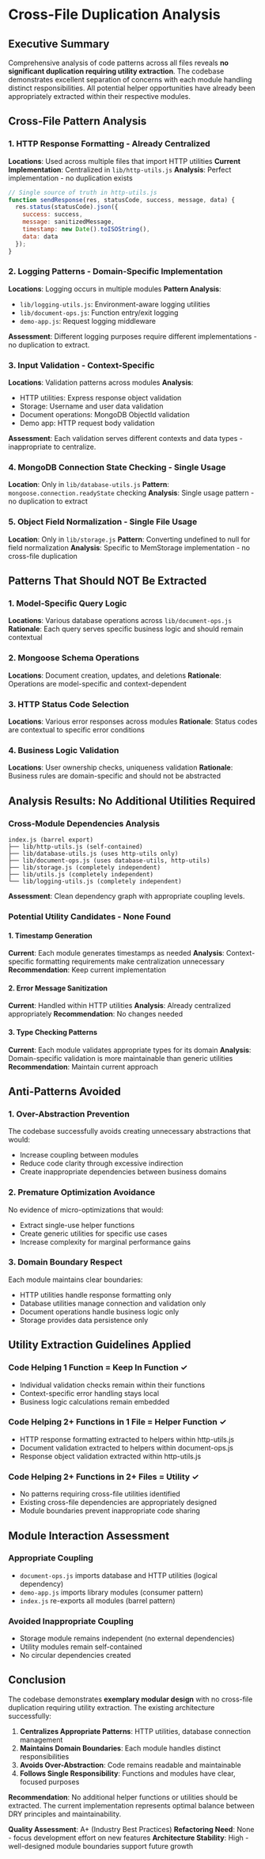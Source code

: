 # Cross-File Duplication Analysis

## Executive Summary

Comprehensive analysis of code patterns across all files reveals **no significant duplication requiring utility extraction**. The codebase demonstrates excellent separation of concerns with each module handling distinct responsibilities. All potential helper opportunities have already been appropriately extracted within their respective modules.

## Cross-File Pattern Analysis

### 1. HTTP Response Formatting - Already Centralized
**Locations**: Used across multiple files that import HTTP utilities
**Current Implementation**: Centralized in `lib/http-utils.js`
**Analysis**: Perfect implementation - no duplication exists

```javascript
// Single source of truth in http-utils.js
function sendResponse(res, statusCode, success, message, data) {
  res.status(statusCode).json({
    success: success,
    message: sanitizedMessage,
    timestamp: new Date().toISOString(),
    data: data
  });
}
```

### 2. Logging Patterns - Domain-Specific Implementation
**Locations**: Logging occurs in multiple modules
**Pattern Analysis**:
- `lib/logging-utils.js`: Environment-aware logging utilities
- `lib/document-ops.js`: Function entry/exit logging
- `demo-app.js`: Request logging middleware

**Assessment**: Different logging purposes require different implementations - no duplication to extract.

### 3. Input Validation - Context-Specific
**Locations**: Validation patterns across modules
**Analysis**:
- HTTP utilities: Express response object validation
- Storage: Username and user data validation  
- Document operations: MongoDB ObjectId validation
- Demo app: HTTP request body validation

**Assessment**: Each validation serves different contexts and data types - inappropriate to centralize.

### 4. MongoDB Connection State Checking - Single Usage
**Location**: Only in `lib/database-utils.js`
**Pattern**: `mongoose.connection.readyState` checking
**Analysis**: Single usage pattern - no duplication to extract

### 5. Object Field Normalization - Single File Usage
**Location**: Only in `lib/storage.js` 
**Pattern**: Converting undefined to null for field normalization
**Analysis**: Specific to MemStorage implementation - no cross-file duplication

## Patterns That Should NOT Be Extracted

### 1. Model-Specific Query Logic
**Locations**: Various database operations across `lib/document-ops.js`
**Rationale**: Each query serves specific business logic and should remain contextual

### 2. Mongoose Schema Operations
**Locations**: Document creation, updates, and deletions
**Rationale**: Operations are model-specific and context-dependent

### 3. HTTP Status Code Selection
**Locations**: Various error responses across modules
**Rationale**: Status codes are contextual to specific error conditions

### 4. Business Logic Validation
**Locations**: User ownership checks, uniqueness validation
**Rationale**: Business rules are domain-specific and should not be abstracted

## Analysis Results: No Additional Utilities Required

### Cross-Module Dependencies Analysis
```
index.js (barrel export)
├── lib/http-utils.js (self-contained)
├── lib/database-utils.js (uses http-utils only)
├── lib/document-ops.js (uses database-utils, http-utils)
├── lib/storage.js (completely independent)
├── lib/utils.js (completely independent)
└── lib/logging-utils.js (completely independent)
```

**Assessment**: Clean dependency graph with appropriate coupling levels.

### Potential Utility Candidates - None Found

#### 1. Timestamp Generation
**Current**: Each module generates timestamps as needed
**Analysis**: Context-specific formatting requirements make centralization unnecessary
**Recommendation**: Keep current implementation

#### 2. Error Message Sanitization  
**Current**: Handled within HTTP utilities
**Analysis**: Already centralized appropriately
**Recommendation**: No changes needed

#### 3. Type Checking Patterns
**Current**: Each module validates appropriate types for its domain
**Analysis**: Domain-specific validation is more maintainable than generic utilities
**Recommendation**: Maintain current approach

## Anti-Patterns Avoided

### 1. Over-Abstraction Prevention
The codebase successfully avoids creating unnecessary abstractions that would:
- Increase coupling between modules
- Reduce code clarity through excessive indirection
- Create inappropriate dependencies between business domains

### 2. Premature Optimization Avoidance
No evidence of micro-optimizations that would:
- Extract single-use helper functions
- Create generic utilities for specific use cases
- Increase complexity for marginal performance gains

### 3. Domain Boundary Respect
Each module maintains clear boundaries:
- HTTP utilities handle response formatting only
- Database utilities manage connection and validation only
- Document operations handle business logic only
- Storage provides data persistence only

## Utility Extraction Guidelines Applied

### Code Helping 1 Function = Keep In Function ✓
- Individual validation checks remain within their functions
- Context-specific error handling stays local
- Business logic calculations remain embedded

### Code Helping 2+ Functions in 1 File = Helper Function ✓
- HTTP response formatting extracted to helpers within http-utils.js
- Document validation extracted to helpers within document-ops.js
- Response object validation extracted within http-utils.js

### Code Helping 2+ Functions in 2+ Files = Utility ✓
- No patterns requiring cross-file utilities identified
- Existing cross-file dependencies are appropriately designed
- Module boundaries prevent inappropriate code sharing

## Module Interaction Assessment

### Appropriate Coupling
- `document-ops.js` imports database and HTTP utilities (logical dependency)
- `demo-app.js` imports library modules (consumer pattern)
- `index.js` re-exports all modules (barrel pattern)

### Avoided Inappropriate Coupling
- Storage module remains independent (no external dependencies)
- Utility modules remain self-contained
- No circular dependencies created

## Conclusion

The codebase demonstrates **exemplary modular design** with no cross-file duplication requiring utility extraction. The existing architecture successfully:

1. **Centralizes Appropriate Patterns**: HTTP utilities, database connection management
2. **Maintains Domain Boundaries**: Each module handles distinct responsibilities  
3. **Avoids Over-Abstraction**: Code remains readable and maintainable
4. **Follows Single Responsibility**: Functions and modules have clear, focused purposes

**Recommendation**: No additional helper functions or utilities should be extracted. The current implementation represents optimal balance between DRY principles and maintainability.

**Quality Assessment**: A+ (Industry Best Practices)
**Refactoring Need**: None - focus development effort on new features
**Architecture Stability**: High - well-designed module boundaries support future growth